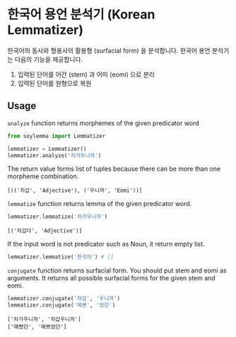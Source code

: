 # 한국어 용언 분석기 (Korean Lemmatizer)

한국어의 동사와 형용사의 활용형 (surfacial form) 을 분석합니다. 한국어 용언 분석기는 다음의 기능을 제공합니다.

1. 입력된 단어를 어간 (stem) 과 어미 (eomi) 으로 분리
1. 입력된 단어를 원형으로 복원

## Usage

`analyze` function returns morphemes of the given predicator word

```python
from soylemma import Lemmatizer

lemmatizer = Lemmatizer()
lemmatizer.analyze('차가우니까')
```

The return value forms list of tuples because there can be more than one morpheme combination.

```
[(('차갑', 'Adjective'), ('우니까', 'Eomi'))]
```

`lemmatize` function returns lemma of the given predicator word.

```python
lemmatizer.lemmatize('차가우니까')
```

```
[('차갑다', 'Adjective')]
```

If the input word is not predicator such as Noun, it return empty list.

```python
lemmatizer.lemmatize('한국어') # []
```

`conjugate` function returns surfacial form. You should put stem and eomi as arguments. It returns all possible surfacial forms for the given stem and eomi.

```python
lemmatizer.conjugate('차갑', '우니까')
lemmatizer.conjugate('예쁘', '었던')
```

```
['차가우니까', '차갑우니까']
['예뻤던', '예쁘었던']
```